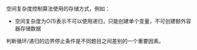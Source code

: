 空间复杂度控制算法使用的存储方式，例如：

- 空间复杂度为O(1)表示不可以使用递归，只能创建单个变量，不可创建额外容器存储数据



判断循环/递归的边界停止条件是不同题目之间差别的一个重要因素。

